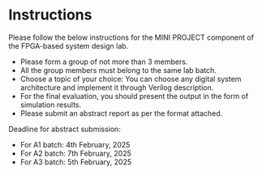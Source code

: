 # Instructions

Please follow the below instructions for the MINI PROJECT component of the FPGA-based system design lab.

- Please form a group of not more than 3 members.
- All the group members must belong to the same lab batch.
- Choose a topic of your choice: You can choose any digital system architecture and implement it through Verilog description.
- For the final evaluation, you should present the output in the form of simulation results.
- Please submit an abstract report as per the format attached.

Deadline for abstract submission:
- For A1 batch: 4th February, 2025
- For A2 batch: 7th February, 2025
- For A3 batch: 5th February, 2025

